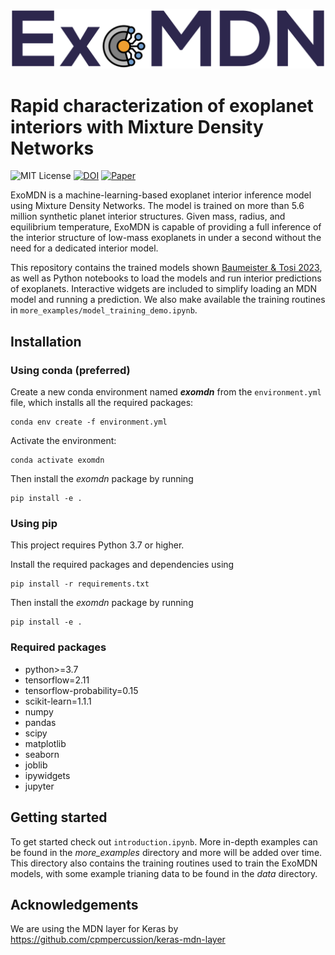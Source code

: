 ![ExoMDN](banner.png "Rapid characterization of exoplanet interiors")
# Rapid characterization of exoplanet interiors with Mixture Density Networks
![MIT License](https://img.shields.io/github/license/philippbaumeister/MDN_exoplanets.svg?style=flat-square)
[![DOI](https://img.shields.io/badge/DOI-10.5281%2Fzenodo.7670706-blue?style=flat-square)](https://doi.org/10.5281/zenodo.7670706)
[![Paper](https://img.shields.io/badge/Paper-10.1051%2F0004--6361%2F202346216-red?style=flat-square)](https://doi.org/10.1051/0004-6361/202346216)

ExoMDN is a machine-learning-based exoplanet interior inference model using Mixture Density Networks. The model is 
trained on more than 5.6 million synthetic planet interior structures. Given mass, radius, and equilibrium 
temperature, ExoMDN is capable of providing a full inference of the interior structure of low-mass exoplanets in 
under a second without the need for a dedicated interior model.

This repository contains the trained models shown [Baumeister & Tosi 2023](https://doi.org/10.1051/0004-6361/202346216), as well as Python 
notebooks to load the models and run interior predictions of exoplanets. Interactive widgets are included 
to simplify loading an MDN model and running a prediction. 
We also make available the training routines in `more_examples/model_training_demo.ipynb`.

## Installation

### Using conda (preferred)

Create a new conda environment named ***exomdn*** from the `environment.yml` file, which installs all the required 
packages:
```
conda env create -f environment.yml
```

Activate the environment:
```
conda activate exomdn
```

Then install the *exomdn* package by running
```
pip install -e .
```

### Using pip

This project requires Python 3.7 or higher.

Install the required packages and dependencies using
```
pip install -r requirements.txt
```

Then install the *exomdn* package by running
```
pip install -e .
```

### Required packages

- python>=3.7
- tensorflow=2.11
- tensorflow-probability=0.15
- scikit-learn=1.1.1
- numpy
- pandas
- scipy
- matplotlib
- seaborn
- joblib
- ipywidgets
- jupyter

## Getting started

To get started check out `introduction.ipynb`. More in-depth examples can be found in the *more_examples* directory and 
more will be added over time. This directory also contains the training routines used to train the ExoMDN models, with some example trianing data to be found in the *data* directory.

## Acknowledgements
We are using the MDN layer for Keras by https://github.com/cpmpercussion/keras-mdn-layer 
